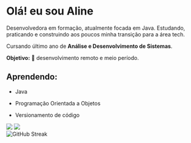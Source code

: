 # Olá! eu sou Aline

Desenvolvedora em formação, atualmente focada em Java. 
Estudando, praticando e construindo aos poucos minha transição para a área tech.

Cursando último ano de **Análise e Desenvolvimento de Sistemas**.

**Objetivo:** 🎯 desenvolvimento remoto e meio período.

## Aprendendo:
- Java
- Programação Orientada a Objetos
- Versionamento de código

  <div/>
<a href="https://www.linkedin.com/in/aline-martins-3b874b1a4/" target="_blank"><img src="https://img.shields.io/badge/-LinkedIn-%230077B5?style=for-the-badge&logo=linkedin&logoColor=white" target="_blank"></a> 
  <a href = "mailto:contatomartinsaline@gmail.com"><img src="https://img.shields.io/badge/-Gmail-%23333?style=for-the-badge&logo=gmail&logoColor=white" target="_blank"></a> <br>
  ![GitHub Streak](https://github-readme-streak-stats.herokuapp.com?user=martins-aline&theme=default) </div>


